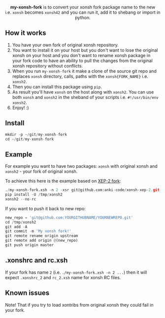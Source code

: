 <p align="center">
<b>my-xonsh-fork</b> is to convert your xonsh fork package name to the new <br>i.e. <code>xonsh</code> becomes <code>xonsh42</code> and you can run it, add it to shebang or import in python. 
</p>

## How it works

1. You have your own fork of original xonsh repository.
2. You want to install it on your host but you don't want to lose the original xonsh on your host and you don't want to rename xonsh package in your fork code to have an ability to pull the changes from the original xonsh repository without conflicts.
3. When you run `my-xonsh-fork` it make a clone of the source git repo and replaces `xonsh` directory, calls, paths with the `xonsh{FORK_NAME}` i.e. `xonsh2`.
4. Then you can install this package using `pip`.
5. As result you'll have `xonsh` on the host along with `xonsh2`. You can use both `xonsh` and `xonsh2` in the sheband of your scripts i.e. `#!/usr/bin/env xonsh2`.
6. Enjoy! :)

## Install
```python
mkdir -p ~/git/my-xonsh-fork
cd ~/git/my-xonsh-fork
```

## Example
For example you want to have two packages: `xonsh` with original xonsh and `xonsh2` - your fork of original xonsh. 

To achieve this here is the example based on [XEP-2 fork](https://github.com/anki-code/xonsh-xep-2): 
```python
./my-xonsh-fork.xsh -n 2 -xsr git@github.com:anki-code/xonsh-xep-2.git -xtd /tmp/xonsh2 -f
pip install -U /tmp/xonsh2
xonsh2 --no-rc
```
If you want to push it back to new repo:
```python
new_repo = 'git@github.com:YOURGITHUBNAME/YOURNEWREPO.git'
cd /tmp/xonsh2
git add -A
git commit -m 'My xonsh fork!'
git remote rename origin upstream
git remote add origin @(new_repo)
git push origin master
```

## .xonshrc and rc.xsh

If your fork has name `2` (i.e. `./my-xonsh-fork.xsh -n 2 ...`) then it will expect `.xonshrc_2` and `rc_2.xsh` name 
for xonsh RC files. 

## Known issues

Note! That if you try to load xontribs from original xonsh they could fail in your fork.

